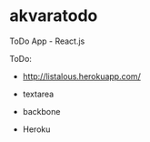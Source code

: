 # akvaratodo
ToDo App - React.js

ToDo:
* http://listalous.herokuapp.com/



* textarea
* backbone
* Heroku